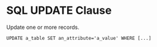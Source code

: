 # SQL UPDATE Clause

<div class="row row-cols-md-2"><div>

Update one or more records.

```sql!
UPDATE a_table SET an_attribute='a_value' WHERE [...]
```
</div><div>
</div></div>